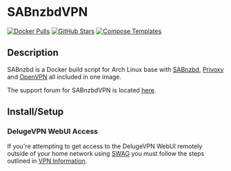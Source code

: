 # SABnzbdVPN

[![Docker Pulls](https://img.shields.io/docker/pulls/binhex/arch-sabnzbdvpn?style=flat-square&color=607D8B&label=docker%20pulls&logo=docker)](https://hub.docker.com/r/binhex/arch-sabnzbdvpn)
[![GitHub Stars](https://img.shields.io/github/stars/binhex/arch-sabnzbdvpn?style=flat-square&color=607D8B&label=github%20stars&logo=github)](https://github.com/binhex/arch-sabnzbdvpn)
[![Compose Templates](https://img.shields.io/static/v1?style=flat-square&color=607D8B&label=compose&message=templates)](https://github.com/GhostWriters/DockSTARTer/tree/master/compose/.apps/sabnzbdvpn)

## Description

SABnzbd is a Docker build script for Arch Linux base with [SABnzbd](http://sabnzbd.org/), [Privoxy](http://www.privoxy.org/) and [OpenVPN](https://openvpn.net/) all included in one image.

The support forum for SABnzbdVPN is located [here](https://forums.unraid.net/topic/44119-support-binhex-sabnzbdvpn/).

## Install/Setup

### DelugeVPN WebUI Access

If you're attempting to get access to the DelugeVPN WebUI remotely outside of your home network using [SWAG](https://dockstarter.com/apps/swag/) you must follow the steps outlined in [VPN Information](https://dockstarter.com/advanced/vpn-info/).
